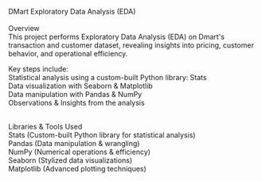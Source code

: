 DMart Exploratory Data Analysis (EDA)<br/>
<br/>
Overview<br/>
This project performs Exploratory Data Analysis (EDA) on Dmart's transaction and customer dataset, revealing insights into pricing, customer behavior, and operational efficiency.

Key steps include:<br/>
Statistical analysis using a custom-built Python library: Stats <br/>
Data visualization with Seaborn & Matplotlib <br/>
Data manipulation with Pandas & NumPy <br/>
Observations & Insights from the analysis <br/>

<br/>
Libraries & Tools Used<br/>
Stats (Custom-built Python library for statistical analysis)<br/>
Pandas (Data manipulation & wrangling)<br/>
NumPy (Numerical operations & efficiency)<br/>
Seaborn (Stylized data visualizations)<br/>
Matplotlib (Advanced plotting techniques)<br/>
